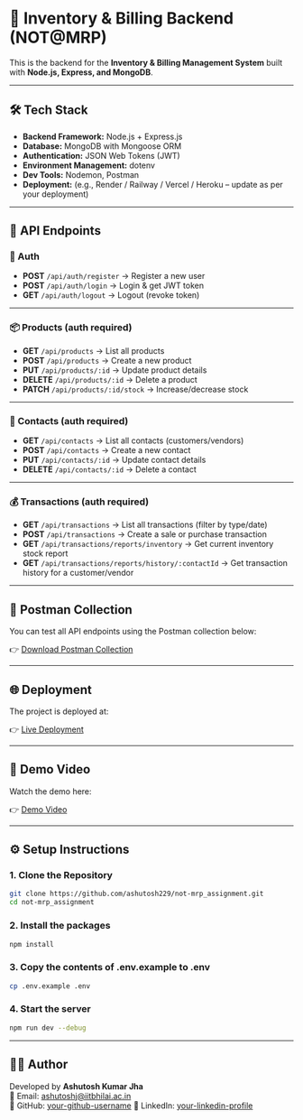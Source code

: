 # 🛒 Inventory & Billing Backend (NOT@MRP)

This is the backend for the **Inventory & Billing Management System** built with **Node.js, Express, and MongoDB**.

---

## 🛠 Tech Stack

- **Backend Framework:** Node.js + Express.js  
- **Database:** MongoDB with Mongoose ORM  
- **Authentication:** JSON Web Tokens (JWT)  
- **Environment Management:** dotenv  
- **Dev Tools:** Nodemon, Postman  
- **Deployment:** (e.g., Render / Railway / Vercel / Heroku – update as per your deployment)

---

## 📡 API Endpoints

### 🔑 Auth
- **POST** `/api/auth/register` → Register a new user  
- **POST** `/api/auth/login` → Login & get JWT token  
- **GET** `/api/auth/logout` → Logout (revoke token)  

---

### 📦 Products (auth required)
- **GET** `/api/products` → List all products  
- **POST** `/api/products` → Create a new product  
- **PUT** `/api/products/:id` → Update product details  
- **DELETE** `/api/products/:id` → Delete a product  
- **PATCH** `/api/products/:id/stock` → Increase/decrease stock  

---

### 👥 Contacts (auth required)
- **GET** `/api/contacts` → List all contacts (customers/vendors)  
- **POST** `/api/contacts` → Create a new contact  
- **PUT** `/api/contacts/:id` → Update contact details  
- **DELETE** `/api/contacts/:id` → Delete a contact  

---

### 💰 Transactions (auth required)
- **GET** `/api/transactions` → List all transactions (filter by type/date)  
- **POST** `/api/transactions` → Create a sale or purchase transaction  
- **GET** `/api/transactions/reports/inventory` → Get current inventory stock report  
- **GET** `/api/transactions/reports/history/:contactId` → Get transaction history for a customer/vendor  

---

## 📂 Postman Collection
You can test all API endpoints using the Postman collection below:  

👉 [Download Postman Collection](https://web.postman.co/workspace/My-Workspace~062d3fe8-63fc-4463-84a0-354b5620dc80/collection/35021932-03eb3b2a-31e9-45c6-8c5a-988b8fb5cd89?action=share&source=copy-link&creator=35021932)

---

## 🌐 Deployment
The project is deployed at:  

👉 [Live Deployment](https://example-deployment-link.com)

---

## 🎥 Demo Video
Watch the demo here:  

👉 [Demo Video](https://example.com/demo-video)

---

## ⚙️ Setup Instructions

### 1. Clone the Repository
```bash
git clone https://github.com/ashutosh229/not-mrp_assignment.git
cd not-mrp_assignment  
``` 

### 2. Install the packages
```bash
npm install   
``` 

### 3. Copy the contents of .env.example to .env
```bash
cp .env.example .env   
```

### 4. Start the server
```bash
npm run dev --debug   
``` 

--- 

## 👨‍💻 Author

Developed by **Ashutosh Kumar Jha**  
📧 Email: ashutoshj@iitbhilai.ac.in 
<br>
🔗 GitHub: [your-github-username](https://github.com/ashutosh229)
🔗 LinkedIn: [your-linkedin-profile](https://www.linkedin.com/in/ashutosh-kumar-jha-601098280)  


